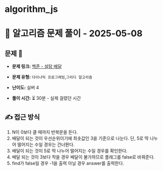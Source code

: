 # algorithm_js

# 📝 알고리즘 문제 풀이 - 2025-05-08

## 문제 📖

- **문제 링크:** [백준 - 설탕 배달](https://www.acmicpc.net/problem/2839)

- **문제 유형:** `다이나믹 프로그래밍`,`그리디 알고리즘`

- **난이도:** 실버 4

- **풀이 시간:** ⏳ 30분 - 실제 걸렸던 시간

## ✍ 접근 방식

1. N이 0보다 클 때까지 반복문을 돈다.
2. 배달이 되는 것이 우선순위이기에 최솟값인 3을 기준으로 나눈다. 단, 5로 딱 나누어 떨어지는 수일 경우는 건너뛴다.
3. 배달이 되는 것이 5로 딱 나누어 떨어지는 수일 경우를 확인한다.
4. 배달 되는 것이 3보다 작을 경우 배달이 불가하므로 플래그를 false로 바꿔준다.
5. find가 false일 경우 -1을 출력 아닐 경우 answer를 출력한다.
